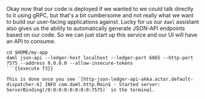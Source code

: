 Okay now that our code is deployed if we wanted to we could talk directly to it using gRPC, but that's a bit cumbersome and not really what we want to build our user-facing applications against. Lucky for us our `daml` assistant also gives us the ability to automatically generate JSON-API endpoints based on our code. So we can just start up this service and our UI will have an API to consume.

```
cd $HOME/my-app
daml json-api --ledger-host localhost --ledger-port 6865 --http-port 7575 --address 0.0.0.0 --allow-insecure-tokens
```{{execute T3}}

This is done once you see `[http-json-ledger-api-akka.actor.default-dispatcher-6] INFO com.daml.http.Main$ - Started server: ServerBinding(/0:0:0:0:0:0:0:0:7575)` in the terminal.